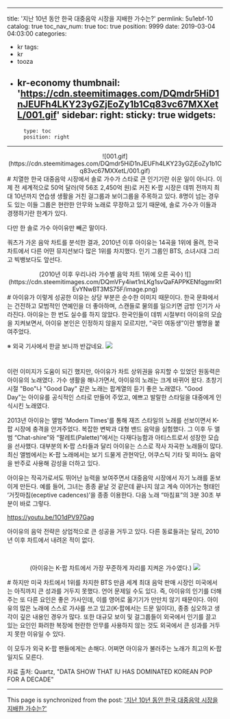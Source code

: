 
---
title: '지난 10년 동안 한국 대중음악 시장을 지배한 가수는?'
permlink: 5u1ebf-10
catalog: true
toc_nav_num: true
toc: true
position: 9999
date: 2019-03-04 04:03:00
categories:
- kr
tags:
- kr
- tooza
- kr-economy
thumbnail: 'https://cdn.steemitimages.com/DQmdr5HiD1nJEUFh4LKY23yGZjEoZy1b1Cq83vc67MXXetL/001.gif'
sidebar:
    right:
        sticky: true
widgets:
    -
        type: toc
        position: right
---


<center>
![001.gif](https://cdn.steemitimages.com/DQmdr5HiD1nJEUFh4LKY23yGZjEoZy1b1Cq83vc67MXXetL/001.gif)
</center>
#
치열한 한국 대중음악 시장에서 솔로 가수가 스타로 큰 인기기란 쉬운 일이 아니다. 이제 전 세계적으로 50억 달러(약 56조 2,450억 원)로 커진 K-팝 시장은 데뷔 전까지 최대 10년까지 연습생 생활을 거친 걸그룹과 보이그룹을 주목하고 있다. 8명이 넘는 경우도 있는 이들 그룹은 현란한 안무와 노래로 무장하고 있기 때문에, 솔로 가수가 이들과 경쟁하기란 한계가 있다. 

다만 한 솔로 가수 아이유만 빼곤 말이다.

쿼츠가 가온 음악 차트를 분석한 결과, 2010년 이후 아이유는 14곡을 1위에 올려, 한국 차트에서 다른 어떤 뮤지션보다 많은 1위를 차지했다. 인기 그룹인 BTS, 소녀시대 그리고 빅뱅보다도 앞선다. 

<center>
(2010년 이후 우리나라 가수별 음악 차트 1위에 오른 곡수)
![](https://cdn.steemitimages.com/DQmVFy4iwt1nLKg1svQaFAPPKENfqgmrR1EvYNwBT3MS75F/image.png)
</center>
#
아이유가 이렇게 성공한 이유는 상당 부분은 순수한 이미지 때문이다. 한국 문화에서는 건전하고 모범적인 연예인을 더 좋아하며, 스캔들로 물의를 일으키면 금방 인기가 사라진다. 아이유는 한 번도 실수를 하지 않았다. 한국인들이 데뷔 시절부터 아이유의 모습을 지켜보면서, 아이유 본인은 인정하지 않을지 모르지만, “국민 여동생”이란 별명을 붙여주었다. 

※ 외국 기사에서 한글 보니까 반갑네요. 
![](https://cdn.steemitimages.com/DQmZhXiuTLEWz53BDVAEAQYmTPw82VqK45Rjr9aT8q16XzA/image.png)
#
이런 이미지가 도움이 되긴 했지만, 아이유가 차트 상위권을 유지할 수 있었던 원동력은 아이유의 노래였다. 가수 생활을 해나가면서, 아이유의 노래는 크게 바뀌어 왔다. 초창기 시절 "Boo"나 "Good Day" 같은 노래는 팝계열의 듣기 좋은 노래였다. "Good Day"는 아이유를 공식적인 스타로 만들어 주었고, 예쁘고 발랄한 스타일을 대중에게 인식시킨 노래였다.

2013년 아이유는 앨범 'Modern Times'를 통해 재즈 스타일의 노래를 선보이면서 K-팝 시장에 충격을 안겨주었다. 복잡한 변박과 대형 밴드 음악을 실험했다. 그 이후 두 앨범 “Chat-shire”와 “팔레트(Palette)”에서는 다재다능함과 아티스트로서 성장한 모습을 선사했다. 대부분의 K-팝 스타들과 달리 아이유는 스스로 작사 자곡한 노래들이 많다. 최신 앨범에서는 K-팝 노래에서는 보기 드물게 관현악단, 어쿠스틱 기타 및 피아노 음악을 반주로 사용해 감성을 더하고 있다. 

아이유는 작곡가로서도 뛰어난 능력을 보여주면서 대중음악 시장에서 자기 노래를 돋보이게 만든다. 예를 들어, 그녀는 종종 끝날 것 같은데 끝나지 않고 계속 이어가는 형태인 ‘거짓마침(eceptive cadences)’을 종종 이용한다. 다음 노래 “마침표”의 3분 30초 부분이 바로 그렇다. 

https://youtu.be/1O1dPV97Gag

아이유의 음악 전략은 상업적으로 큰 성공을 거두고 있다. 다른 동료들과는 달리, 2010년 이후 차트에서 내려온 적이 없다.

​<center>
(아이유는 K-팝 차트에서 가장 꾸준하게 자리를 지켜온 가수였다.)
![](https://cdn.steemitimages.com/DQmQ6evKzJbKU1hPHgzPQaxf1x7BRP9AjFrxwyAUYTjAmMW/image.png)
</center>
#
하지만 미국 차트에서 1위를 차지한 BTS 만큼 세계 최대 음악 판매 시장인 미국에서는 아직까지 큰 성과를 거두지 못했다. 언어 문제일 수도 있다. 즉, 아이유의 인기를 더해주는 또 다른 요인은 좋은 가사인데, 이를 영어로 옮기기가 만만치 않기 때문이다. 아이유의 많은 노래에 스스로 가사를 쓰고 있고(K-팝에서는 드문 일이다), 종종 심오하고 생각이 깊은 내용인 경우가 많다. 또한 대규모 보이 및 걸그룹들이 외국에서 인기를 끌고 있는 요인인 화려한 복장에 현란한 안무를 사용하지 않는 것도 외국에서 큰 성과를 거두지 못한 이유일 수 있다.

이 모두가 외국 K-팝 팬들에게는 손해다. 어쩌면 아이유가 불러주는 노래가 최고의 K-팝일지도 모른다.

자료 출처: Quartz, "DATA SHOW THAT IU HAS DOMINATED KOREAN POP FOR A DECADE"

- - -

This page is synchronized from the post: ['지난 10년 동안 한국 대중음악 시장을 지배한 가수는?'](https://steemit.com/@pius.pius/5u1ebf-10)
